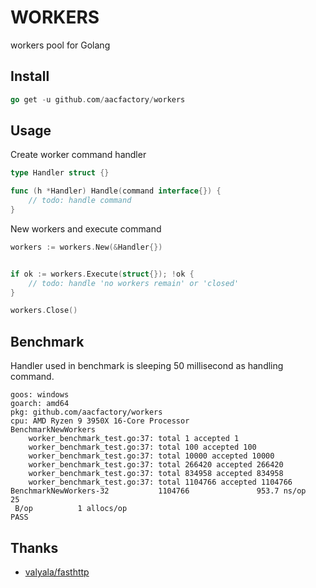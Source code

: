 # WORKERS

workers pool for Golang

## Install

```go
go get -u github.com/aacfactory/workers
```

## Usage
Create worker command handler
```go
type Handler struct {}

func (h *Handler) Handle(command interface{}) {
    // todo: handle command
}

```
New workers and execute command
```go
workers := workers.New(&Handler{})


if ok := workers.Execute(struct{}); !ok {
    // todo: handle 'no workers remain' or 'closed'
}

workers.Close()
```

## Benchmark
Handler used in benchmark is sleeping 50 millisecond as handling command.
```text
goos: windows
goarch: amd64
pkg: github.com/aacfactory/workers
cpu: AMD Ryzen 9 3950X 16-Core Processor
BenchmarkNewWorkers
    worker_benchmark_test.go:37: total 1 accepted 1
    worker_benchmark_test.go:37: total 100 accepted 100
    worker_benchmark_test.go:37: total 10000 accepted 10000
    worker_benchmark_test.go:37: total 266420 accepted 266420
    worker_benchmark_test.go:37: total 834958 accepted 834958
    worker_benchmark_test.go:37: total 1104766 accepted 1104766
BenchmarkNewWorkers-32           1104766               953.7 ns/op            25
 B/op          1 allocs/op
PASS
```

## Thanks

* [valyala/fasthttp](https://github.com/valyala/fasthttp)

